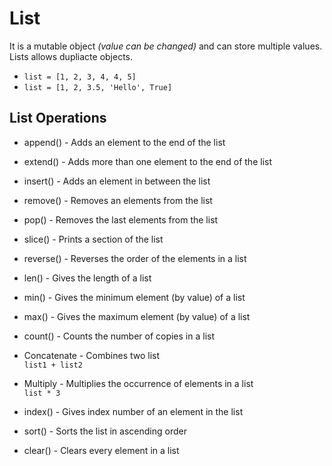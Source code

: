 # List 

It is a mutable object _(value can be changed)_ and can store multiple values. Lists allows dupliacte objects.

- `list = [1, 2, 3, 4, 4, 5]`
- `list = [1, 2, 3.5, 'Hello', True]`

## List Operations

- append() - Adds an element to the end of the list

- extend() - Adds more than one element to the end of the list

- insert() - Adds an element in between the list

- remove() - Removes an elements from the list

- pop() - Removes the last elements from the list

- slice() - Prints a section of the list

- reverse() - Reverses the order of the elements in a list

- len() - Gives the length of a list

- min() - Gives the minimum element (by value) of a list

- max() - Gives the maximum element (by value) of a list

- count() - Counts the number of copies in a list

- Concatenate - Combines two list   
`list1 + list2`

- Multiply - Multiplies the occurrence of elements in a list  
`list * 3`

- index() - Gives index number of an element in the list

- sort() - Sorts the list in ascending order

- clear() - Clears every element in a list